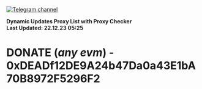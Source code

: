 [![Telegram channel](https://img.shields.io/endpoint?url=https://runkit.io/damiankrawczyk/telegram-badge/branches/master?url=https://t.me/n4z4v0d)](https://t.me/n4z4v0d) 

**Dynamic Updates Proxy List with Proxy Checker**  
**Last Updated: 22.12.23 05:25**

# DONATE (_any evm_) - 0xDEADf12DE9A24b47Da0a43E1bA70B8972F5296F2
